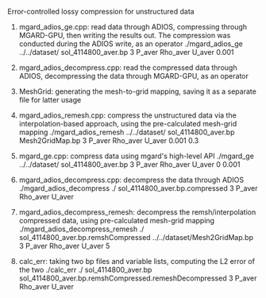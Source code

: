 Error-controlled lossy compression for unstructured data  

1. mgard\_adios\_ge.cpp: read data through ADIOS, compressing through MGARD-GPU, then writing the results out. The compression was conducted during the ADIOS write, as an operator
./mgard\_adios\_ge ../../dataset/ sol\_4114800\_aver.bp 3 P\_aver Rho\_aver U\_aver 0.001

2. mgard\_adios\_decompress.cpp: read the compressed data through ADIOS, decompressing the data through MGARD-GPU, as an operator

3. MeshGrid: generating the mesh-to-grid mapping, saving it as a separate file for latter usage

4. mgard\_adios\_remesh.cpp: compress the unstructured data via the interpolation-based approach, using the pre-calculated mesh-grid mapping 
./mgard\_adios\_remesh ../../dataset/ sol\_4114800\_aver.bp Mesh2GridMap.bp 3 P\_aver Rho\_aver U\_aver 0.001 0.3

5. mgard\_ge.cpp: compress data using mgard's high-level API 
./mgard\_ge ../../dataset/ sol\_4114800\_aver.bp 3 P\_aver Rho\_aver U\_aver 0 0.001

6. mgard\_adios\_decompress.cpp: decompress the data through ADIOS
./mgard\_adios\_decompress ./ sol\_4114800\_aver.bp.compressed 3 P\_aver Rho\_aver U\_aver

7. mgard\_adios\_decompress\_remesh: decompress the remsh/interpolation compressed data, using pre-calculated mesh-grid mapping
./mgard\_adios\_decompress\_remesh ./ sol\_4114800\_aver.bp.remshCompressed ../../dataset/Mesh2GridMap.bp 3 P\_aver Rho\_aver U\_aver 5  

8. calc\_err: taking two bp files and variable lists, computing the L2 error of the two
./calc\_err ./ sol\_4114800\_aver.bp sol\_4114800\_aver.bp.remshCompressed.remeshDecompressed 3 P\_aver Rho\_aver U\_aver
